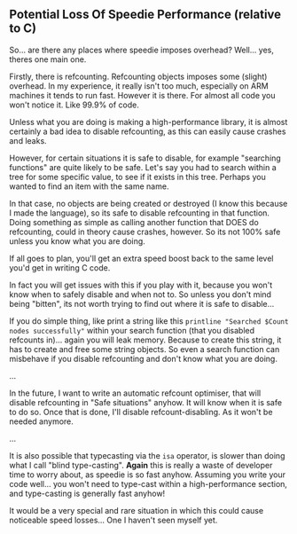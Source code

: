 ## Potential Loss Of Speedie Performance (relative to C)

So... are there any places where speedie imposes overhead? Well... yes, theres one main one.

Firstly, there is refcounting. Refcounting objects imposes some (slight) overhead. In my experience, it really isn't too much, especially on ARM machines it tends to run fast. However it is there. For almost all code you won't notice it. Like 99.9% of code.

Unless what you are doing is making a high-performance library, it is almost certainly a bad idea to disable refcounting, as this can easily cause crashes and leaks.

However, for certain situations it is safe to disable, for example "searching functions" are quite likely to be safe. Let's say you had to search within a tree for some specific value, to see if it exists in this tree. Perhaps you wanted to find an item with the same name.

In that case, no objects are being created or destroyed (I know this because I made the language), so its safe to disable refcounting in that function. Doing something as simple as calling another function that DOES do refcounting, could in theory cause crashes, however. So its not 100% safe unless you know what you are doing.

If all goes to plan, you'll get an extra speed boost back to the same level you'd get in writing C code.

In fact you will get issues with this if you play with it, because you won't know when to safely disable and when not to. So unless you don't mind being "bitten", its not worth trying to find out where it is safe to disable...

If you do simple thing, like print a string like this `printline "Searched $Count nodes successfully"` within your search function (that you disabled refcounts in)... again you will leak memory. Because to create this string, it has to create and free some string objects. So even a search function can misbehave if you disable refcounting and don't know what you are doing.

...

In the future, I want to write an automatic refcount optimiser, that will disable refcounting in "Safe situations" anyhow. It will know when it is safe to do so. Once that is done, I'll disable refcount-disabling. As it won't be needed anymore.

...

It is also possible that typecasting via the `isa` operator, is slower than doing what I call "blind type-casting". **Again** this is really a waste of developer time to worry about, as speedie is so fast anyhow. Assuming you write your code well... you won't need to type-cast within a high-performance section, and type-casting is generally fast anyhow!

It would be a very special and rare situation in which this could cause noticeable speed losses... One I haven't seen myself yet.

